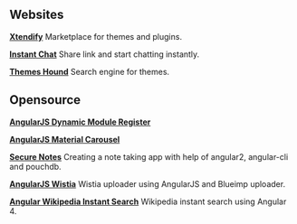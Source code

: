 ## Websites
**[Xtendify](https://www.xtendify.com/)** Marketplace for themes and plugins.

**[Instant Chat](https://instantchat.io/)** Share link and start chatting instantly.

**[Themes Hound](https://themeshound.com/)** Search engine for themes.

## Opensource
**[AngularJS Dynamic Module Register](http://rosinghal.xyz/angularjs-dynamic-module-register/)**

**[AngularJS Material Carousel](http://rosinghal.xyz/angularjs-material-carousel/)**

**[Secure Notes](http://rosinghal.xyz/secure-note/)**
Creating a note taking app with help of angular2, angular-cli and pouchdb.

**[AngularJS Wistia](http://rosinghal.xyz/angularjs-wistia/)**
Wistia uploader using AngularJS and Blueimp uploader.

**[Angular Wikipedia Instant Search](http://rosinghal.xyz/angular-wikipedia-instant-search/)**
Wikipedia instant search using Angular 4.
